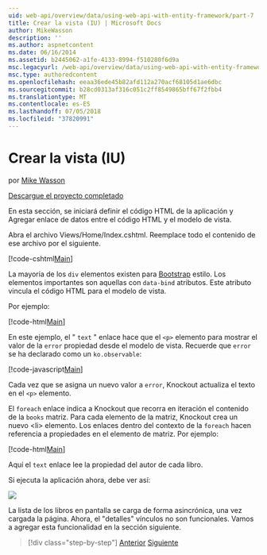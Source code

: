 ```yaml
---
uid: web-api/overview/data/using-web-api-with-entity-framework/part-7
title: Crear la vista (IU) | Microsoft Docs
author: MikeWasson
description: ''
ms.author: aspnetcontent
ms.date: 06/16/2014
ms.assetid: b2445062-a1fe-4133-8994-f510280f6d9a
msc.legacyurl: /web-api/overview/data/using-web-api-with-entity-framework/part-7
msc.type: authoredcontent
ms.openlocfilehash: eeaa36ede45b82afd112a270acf68105d1ae6dbc
ms.sourcegitcommit: b28cd0313af316c051c2ff8549865bff67f2fbb4
ms.translationtype: MT
ms.contentlocale: es-ES
ms.lasthandoff: 07/05/2018
ms.locfileid: "37820991"
---
```

<a name="create-the-view-ui"></a>Crear la vista (IU)
====================
por [Mike Wasson](https://github.com/MikeWasson)

[Descargue el proyecto completado](https://github.com/MikeWasson/BookService)

En esta sección, se iniciará definir el código HTML de la aplicación y Agregar enlace de datos entre el código HTML y el modelo de vista.

Abra el archivo Views/Home/Index.cshtml. Reemplace todo el contenido de ese archivo por el siguiente.

[!code-cshtml[Main](part-7/samples/sample1.cshtml)]

La mayoría de los `div` elementos existen para [Bootstrap](http://getbootstrap.com/) estilo. Los elementos importantes son aquellas con `data-bind` atributos. Este atributo vincula el código HTML para el modelo de vista.

Por ejemplo:

[!code-html[Main](part-7/samples/sample2.html)]

En este ejemplo, el &quot; `text` &quot; enlace hace que el `<p>` elemento para mostrar el valor de la `error` propiedad desde el modelo de vista. Recuerde que `error` se ha declarado como un `ko.observable`:

[!code-javascript[Main](part-7/samples/sample3.js)]

Cada vez que se asigna un nuevo valor a `error`, Knockout actualiza el texto en el `<p>` elemento.

El `foreach` enlace indica a Knockout que recorra en iteración el contenido de la `books` matriz. Para cada elemento de la matriz, Knockout crea un nuevo &lt;li&gt; elemento. Los enlaces dentro del contexto de la `foreach` hacen referencia a propiedades en el elemento de matriz. Por ejemplo:

[!code-html[Main](part-7/samples/sample4.html)]

Aquí el `text` enlace lee la propiedad del autor de cada libro.

Si ejecuta la aplicación ahora, debe ver así:

![](part-7/_static/image1.png)

La lista de los libros en pantalla se carga de forma asincrónica, una vez cargada la página. Ahora, el &quot;detalles&quot; vínculos no son funcionales. Vamos a agregar esta funcionalidad en la sección siguiente.

> [!div class="step-by-step"]
> [Anterior](part-6.md)
> [Siguiente](part-8.md)
